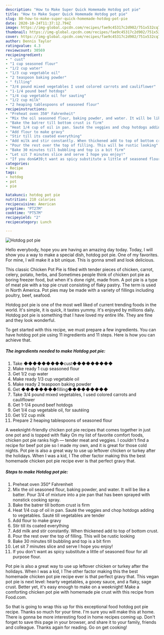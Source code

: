 ```yaml
---
description: "How to Make Super Quick Homemade Hotdog pot pie"
title: "How to Make Super Quick Homemade Hotdog pot pie"
slug: 80-how-to-make-super-quick-homemade-hotdog-pot-pie
date: 2020-10-24T11:37:12.794Z
image: https://img-global.cpcdn.com/recipes/fae9c45317c2d902/751x532cq70/hotdog-pot-pie-recipe-main-photo.jpg
thumbnail: https://img-global.cpcdn.com/recipes/fae9c45317c2d902/751x532cq70/hotdog-pot-pie-recipe-main-photo.jpg
cover: https://img-global.cpcdn.com/recipes/fae9c45317c2d902/751x532cq70/hotdog-pot-pie-recipe-main-photo.jpg
author: Dennis Taylor
ratingvalue: 4.3
reviewcount: 30569
recipeingredient:
- " cust"
- "1 cup seasoned flour"
- "1/2 cup water"
- "1/3 cup vegetable oil"
- "2 teaspoon baking powder"
- " filling"
- "3/4 pound mixed vegetables I used colored carrots and cauliflower"
- "1-1/4 pound beef hotdogs"
- "1/4 cup vegetable oil for sauting"
- "1/2 cup milk"
- "2 heaping tablespoons of seasoned flour"
recipeinstructions:
- "Preheat oven 350° Fahrenheit"
- "Mix the oil seasoned flour, baking powder, and water. It will be like a batter. Pour 3/4 of mixture into a pie pan that has been sprayed with nonstick cooking spray."
- "Bake the batrer till bottom crust is firm"
- "Heat 1/4 cup of oil in pan. Sauté the veggies and chop hotdogs adding to vegetables. Sauté till vegetables are tender"
- "Add flour to make gravy"
- "Stir till its coated everything"
- "Add milk and stir constantly. When thickened add to top of bottom crust."
- "Pour the rest over the top of filling. This will be rustic looking"
- "Bake 30 minutes till bubbling and top is a bit firm"
- "Let sit 7 minutes slice and serve I hope you enjoy!"
- "If you don&#39;t want as spicy substitute a little of seasoned flour for all purpose flour."
categories:
- Recipe
tags:
- hotdog
- pot
- pie

katakunci: hotdog pot pie 
nutrition: 210 calories
recipecuisine: American
preptime: "PT27M"
cooktime: "PT57M"
recipeyield: "2"
recipecategory: Lunch

---
```



![Hotdog pot pie](https://img-global.cpcdn.com/recipes/fae9c45317c2d902/751x532cq70/hotdog-pot-pie-recipe-main-photo.jpg)

Hello everybody, hope you are having an amazing day today. Today, I will show you a way to make a special dish, hotdog pot pie. One of my favorites. For mine, I will make it a bit unique. This is gonna smell and look delicious.

This classic Chicken Pot Pie is filled with tender pieces of chicken, carrot, celery, potato, herbs, and Sometimes people think of chicken pot pie as boring freezer food, but when it&#39;s done right, made from. A pot pie is a type of meat pie with a top pie crust consisting of flaky pastry. The term is used in North America. Pot pies may be made with a variety of fillings including poultry, beef, seafood.

Hotdog pot pie is one of the most well liked of current trending foods in the world. It's simple, it is quick, it tastes yummy. It's enjoyed by millions daily. Hotdog pot pie is something that I have loved my entire life. They are fine and they look wonderful.


To get started with this recipe, we must prepare a few ingredients. You can have hotdog pot pie using 11 ingredients and 11 steps. Here is how you can achieve that.

<!--inarticleads1-->

##### The ingredients needed to make Hotdog pot pie:

1. Take  ◆◆◆◆◆◆◆◆◆cust◆◆◆◆◆◆◆◆◆
1. Make ready 1 cup seasoned flour
1. Get 1/2 cup water
1. Make ready 1/3 cup vegetable oil
1. Make ready 2 teaspoon baking powder
1. Get  ◆◆◆◆◆◆◆◆filling◆◆◆◆◆◆◆◆◆
1. Take 3/4 pound mixed vegetables, I used colored carrots and cauliflower
1. Get 1-1/4 pound beef hotdogs
1. Get 1/4 cup vegetable oil, for sautéing
1. Get 1/2 cup milk
1. Prepare 2 heaping tablespoons of seasoned flour


A weeknight-friendly chicken pot pie recipes that comes together in just one pot and is topped with flaky On my list of favorite comfort foods, chicken pot pie ranks high — tender meat and veggies. I couldn&#39;t find a recipe for beef pot pie so I made my own, and it is great for those cold nights. Pot pie is also a great way to use up leftover chicken or turkey after the holidays. When I was a kid, I The other factor making this the best homemade chicken pot pie recipe ever is that perfect gravy that. 

<!--inarticleads2-->

##### Steps to make Hotdog pot pie:

1. Preheat oven 350° Fahrenheit
1. Mix the oil seasoned flour, baking powder, and water. It will be like a batter. Pour 3/4 of mixture into a pie pan that has been sprayed with nonstick cooking spray.
1. Bake the batrer till bottom crust is firm
1. Heat 1/4 cup of oil in pan. Sauté the veggies and chop hotdogs adding to vegetables. Sauté till vegetables are tender
1. Add flour to make gravy
1. Stir till its coated everything
1. Add milk and stir constantly. When thickened add to top of bottom crust.
1. Pour the rest over the top of filling. This will be rustic looking
1. Bake 30 minutes till bubbling and top is a bit firm
1. Let sit 7 minutes slice and serve I hope you enjoy!
1. If you don&#39;t want as spicy substitute a little of seasoned flour for all purpose flour.


Pot pie is also a great way to use up leftover chicken or turkey after the holidays. When I was a kid, I The other factor making this the best homemade chicken pot pie recipe ever is that perfect gravy that. This vegan pot pie is next level: hearty vegetables, a gooey sauce, and a flaky, sage crust. Better yet, it&#39;s easy enough to make on a weeknight! Make a comforting chicken pot pie with homemade pie crust with this recipe from Food.com. 

So that is going to wrap this up for this exceptional food hotdog pot pie recipe. Thanks so much for your time. I'm sure you will make this at home. There is gonna be more interesting food in home recipes coming up. Don't forget to save this page in your browser, and share it to your family, friends and colleague. Thanks again for reading. Go on get cooking!
